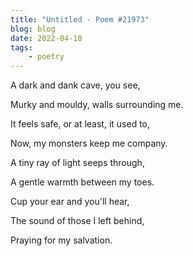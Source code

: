 ```yaml
---
title: "Untitled - Poem #21973"
blog: blog
date: 2022-04-10
tags:
    - poetry
---
```


A dark and dank cave, you see,

Murky and mouldy, walls surrounding me.

It feels safe, or at least, it used to,

Now, my monsters keep me company.

A tiny ray of light seeps through,

A gentle warmth between my toes.

Cup your ear and you'll hear,

The sound of those I left behind,

Praying for my salvation.
